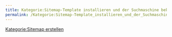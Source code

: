 ```yaml
---
title: Kategorie:Sitemap-Template installieren und der Suchmaschine bekannt machen
permalink: /Kategorie:Sitemap-Template_installieren_und_der_Suchmaschine_bekannt_machen/
---
```


[Kategorie:Sitemap erstellen](/Kategorie:Sitemap_erstellen )
